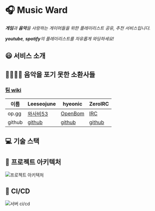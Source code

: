 # 🎧 Music Ward

_**게임**과 **음악**을 사랑하는 게이머들을 위한 플레이리스트 공유, 추천 서비스입니다._

_**youtube**, **spotify**의 플레이리스트를 자유롭게 와딩하세요!_

## 😃 서비스 소개

## 🧑‍💻👩‍💻 음악을 포기 못한 소환사들

### [팀 wiki](https://sneaky-unicorn-a44.notion.site/WEB-B-aaf71753633e4cb0b2c95dda606b5f69)

|이름|**Leeseojune**|**hyeonic**|**ZeroIRC**|
|---|---|---|---|
|op.gg|[와사비53](https://www.op.gg/summoner/userName=%EC%99%80%EC%82%AC%EB%B9%8453)|[OpenBom](https://www.op.gg/summoner/userName=OpenBom)|[IRC](https://www.op.gg/summoner/userName=IRC)|
|github|[github](https://github.com/leeseojune53)|[github](https://github.com/hyeonic)|[github](https://github.com/ZeroIRC)|

## 💻 기술 스택

## 📐 프로젝트 아키텍처

![프로젝트 아키텍처](https://user-images.githubusercontent.com/59357153/132118908-b20feb4c-ec67-4c82-b132-60ec760042f3.png)

## 🔄 CI/CD

![서버 ci/cd](https://user-images.githubusercontent.com/59357153/132118919-801dfff7-459e-4cf7-9c76-7f53e237d4a8.png)